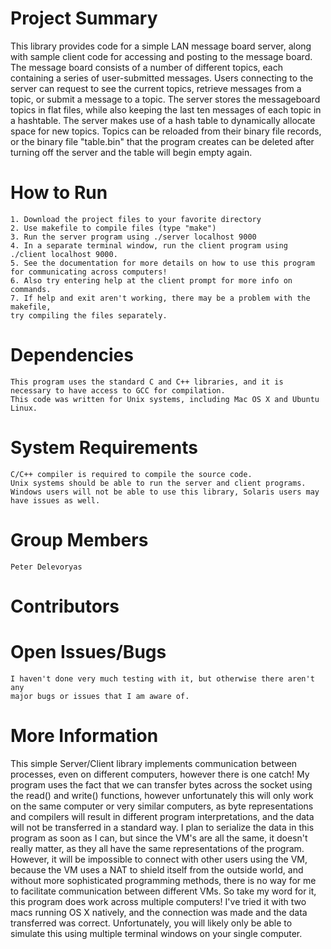 # Project Summary
This library provides code for a simple LAN message board server, along with sample client code for accessing and posting to the message board.
The message board consists of a number of different topics, each containing a series of user-submitted messages.
Users connecting to the server can request to see the current topics, retrieve messages from a topic, or submit a message to a topic.
The server stores the messageboard topics in flat files, while also keeping the last ten messages of each topic in a hashtable.
The server makes use of a hash table to dynamically allocate space for new topics. Topics can be reloaded from
their binary file records, or the binary file "table.bin" that the program creates can be deleted after
turning off the server and the table will begin empty again.

# How to Run
    1. Download the project files to your favorite directory
    2. Use makefile to compile files (type "make")
    3. Run the server program using ./server localhost 9000
    4. In a separate terminal window, run the client program using ./client localhost 9000.
    5. See the documentation for more details on how to use this program for communicating across computers!
    6. Also try entering help at the client prompt for more info on commands.
    7. If help and exit aren't working, there may be a problem with the makefile,
    try compiling the files separately.

# Dependencies
    This program uses the standard C and C++ libraries, and it is necessary to have access to GCC for compilation.
    This code was written for Unix systems, including Mac OS X and Ubuntu Linux.

# System Requirements
    C/C++ compiler is required to compile the source code.
    Unix systems should be able to run the server and client programs.
    Windows users will not be able to use this library, Solaris users may have issues as well.

# Group Members
    Peter Delevoryas

# Contributors

# Open Issues/Bugs
    I haven't done very much testing with it, but otherwise there aren't any
    major bugs or issues that I am aware of.

# More Information
This simple Server/Client library implements communication between processes, even on different computers, however there is one catch! My program uses the fact that we can transfer bytes across the socket using the read() and write() functions, however unfortunately this will only work on the same computer or very similar computers, as byte representations and compilers will result in different program interpretations, and the data will not be transferred in a standard way. I plan to serialize the data in this program as soon as I can, but since the VM's are all the same, it doesn't really matter, as they all have the same representations of the program. However, it will be impossible to connect with other users using the VM, because the VM uses a NAT to shield itself from the outside world, and without more sophisticated programming methods, there is no way for me to facilitate communication between different VMs. So take my word for it, this program does work across multiple computers! I've tried it with two macs running OS X natively, and the connection was made and the data transferred was correct. Unfortunately, you will likely only be able to simulate this using multiple terminal windows on your single computer.
